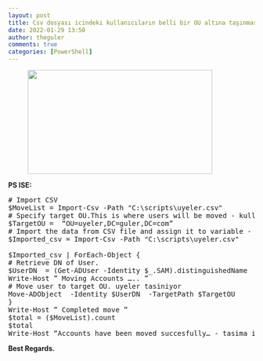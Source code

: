 ```yaml
---
layout: post
title: Csv dosyası icindeki kullanıcıların belli bir OU altına taşınması
date: 2022-01-29 13:50
author: theguler
comments: true
categories: [PowerShell]
---
```

<!-- wp:image {"id":333,"width":377,"height":212,"sizeSlug":"large","linkDestination":"none"} -->
<figure class="wp-block-image size-large is-resized"><img src="https://farukguler.com/assets/post_images/powershell-4-sdn.jpg?w=1024" alt="" class="wp-image-333" width="377" height="212" /></figure>
<!-- /wp:image -->

<!-- wp:paragraph -->
<p><strong>PS ISE:</strong></p>
<!-- /wp:paragraph -->

<!-- wp:preformatted -->
<pre id="block-212c4770-1090-40f9-a3aa-882bb19bd474" class="wp-block-preformatted"># Import CSV
$MoveList = Import-Csv -Path "C:\scripts\uyeler.csv"
# Specify target OU.This is where users will be moved - kullanicilarin tasinacağı OU
$TargetOU =  “OU=uyeler,DC=guler,DC=com”
# Import the data from CSV file and assign it to variable - ilgili .csv dosyası
$Imported_csv = Import-Csv -Path "C:\scripts\uyeler.csv"

$Imported_csv | ForEach-Object {
# Retrieve DN of User.
$UserDN  = (Get-ADUser -Identity $_.SAM).distinguishedName
Write-Host ” Moving Accounts ….. ”
# Move user to target OU. uyeler tasiniyor
Move-ADObject  -Identity $UserDN  -TargetPath $TargetOU
}
Write-Host ” Completed move ”
$total = ($MoveList).count
$total
Write-Host “Accounts have been moved succesfully… - tasima islemi tamamlandi..”</pre>
<!-- /wp:preformatted -->

<!-- wp:paragraph -->
<p><strong>Best Regards.</strong></p>
<!-- /wp:paragraph -->
